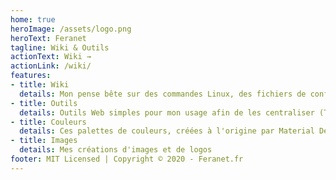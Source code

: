 ```yaml
---
home: true
heroImage: /assets/logo.png
heroText: Feranet
tagline: Wiki & Outils
actionText: Wiki →
actionLink: /wiki/
features:
- title: Wiki
  details: Mon pense bête sur des commandes Linux, des fichiers de configuration, des logiciels, etc ...
- title: Outils
  details: Outils Web simples pour mon usage afin de les centraliser (Test de Débit, Afficher son adresse IP)
- title: Couleurs
  details: Ces palettes de couleurs, créées à l'origine par Material Design en 2014, sont composées de couleurs conçues pour fonctionner harmonieusement ensemble, et peuvent être utilisées pour développer
- title: Images
  details: Mes créations d'images et de logos
footer: MIT Licensed | Copyright © 2020 - Feranet.fr
---
```

